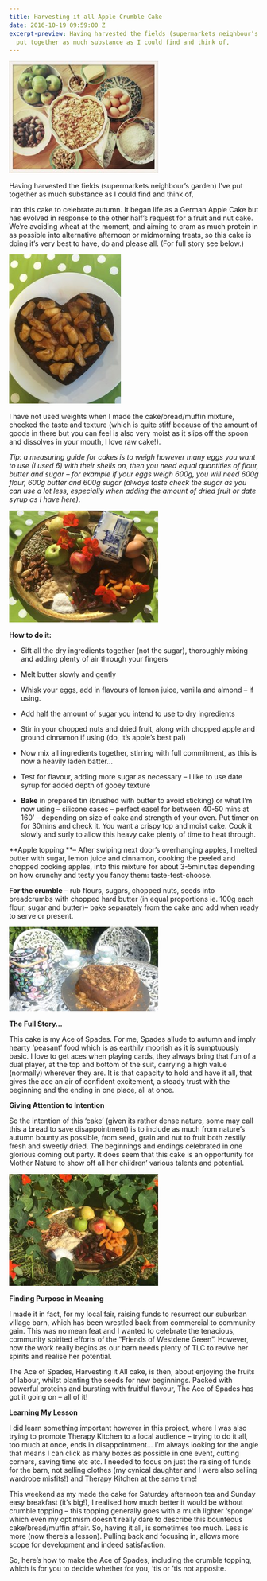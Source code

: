 ```yaml
---
title: Harvesting it all Apple Crumble Cake
date: 2016-10-19 09:59:00 Z
excerpt-preview: Having harvested the fields (supermarkets neighbour’s garden) I’ve
  put together as much substance as I could find and think of,
---
```


![Image-1-300x225.jpg](/uploads/Image-1-300x225.jpg)

Having harvested the fields (supermarkets neighbour’s garden) I’ve put together as much substance as I could find and think of,

into this cake to celebrate autumn. It began life as a German Apple Cake but has evolved in response to the other half’s request for a fruit and nut cake. We’re avoiding wheat at the moment, and aiming to cram as much protein in as possible into alternative afternoon or midmorning treats, so this cake is doing it’s very best to have, do and please all. (For full story see below.)

![IMG_0252-1-225x300.jpg](/uploads/IMG_0252-1-225x300.jpg)

I have not used weights when I made the cake/bread/muffin mixture, checked the taste and texture (which is quite stiff because of the amount of goods in there but you can feel is also very moist as it slips off the spoon and dissolves in your mouth, I love raw cake!).

*Tip: a measuring guide for cakes is to weigh however many eggs you want to use (I used 6) with their shells on, then you need equal quantities of flour, butter and sugar – for example if your eggs weigh 600g, you will need 600g flour, 600g butter and 600g sugar (always taste check the sugar as you can use a lot less, especially when adding the amount of dried fruit or date syrup as I have here)*.

![IMG_0244-1-300x225.jpg](/uploads/IMG_0244-1-300x225.jpg)

**How to do it:**

* Sift all the dry ingredients together (not the sugar), thoroughly mixing and adding plenty of air through your fingers

* Melt butter slowly and gently

* Whisk your eggs, add in flavours of lemon juice, vanilla and almond – if using.

* Add half the amount of sugar you intend to use to dry ingredients

* Stir in your chopped nuts and dried fruit, along with chopped apple and ground cinnamon if using (do, it’s apple’s best pal)

* Now mix all ingredients together, stirring with full commitment, as this is now a heavily laden batter…

* Test for flavour, adding more sugar as necessary – I like to use date syrup for added depth of gooey texture

* **Bake** in prepared tin (brushed with butter to avoid sticking) or what I’m now using – silicone cases – perfect ease! for between 40-50 mins at 160’ – depending on size of cake and strength of your oven. Put timer on for 30mins and check it. You want a crispy top and moist cake. Cook it slowly and surly to allow this heavy cake plenty of time to heat through.

**Apple topping **– After swiping next door’s overhanging apples, I melted butter with sugar, lemon juice and cinnamon, cooking the peeled and chopped cooking apples, into this mixture for about 3-5minutes depending on how crunchy and testy you fancy them: taste-test-choose.

**For the crumble** – rub flours, sugars, chopped nuts, seeds into breadcrumbs with chopped hard butter (in equal proportions ie. 100g each flour, sugar and butter)– bake separately from the cake and add when ready to serve or present.

![P1100669-300x169.jpg](/uploads/P1100669-300x169.jpg)

**The Full Story…**

This cake is my Ace of Spades. For me, Spades allude to autumn and imply hearty ‘peasant’ food which is as earthily moorish as it is sumptuously basic. I love to get aces when playing cards, they always bring that fun of a dual player, at the top and bottom of the suit, carrying a high value (normally) wherever they are. It is that capacity to hold and have it all, that gives the ace an air of confident excitement, a steady trust with the beginning and the ending in one place, all at once.

**Giving Attention to Intention**

So the intention of this ‘cake’ (given its rather dense nature, some may call this a bread to save disappointment) is to include as much from nature’s autumn bounty as possible, from seed, grain and nut to fruit both zestily fresh and sweetly dried. The beginnings and endings celebrated in one glorious coming out party. It does seem that this cake is an opportunity for Mother Nature to show off all her children’ various talents and potential.

![IMG_0238-300x225.jpg](/uploads/IMG_0238-300x225.jpg)

**Finding Purpose in Meaning**

I made it in fact, for my local fair, raising funds to resurrect our suburban village barn, which has been wrestled back from commercial to community gain. This was no mean feat and I wanted to celebrate the tenacious, community spirited efforts of the “Friends of Westdene Green”. However, now the work really begins as our barn needs plenty of TLC to revive her spirits and realise her potential.

The Ace of Spades, Harvesting it All cake, is then, about enjoying the fruits of labour, whilst planting the seeds for new beginnings. Packed with powerful proteins and bursting with fruitful flavour, The Ace of Spades has got it going on – all of it!

**Learning My Lesson**

I did learn something important however in this project, where I was also trying to promote Therapy Kitchen to a local audience – trying to do it all, too much at once, ends in disappointment… I’m always looking for the angle that means I can click as many boxes as possible in one event, cutting corners, saving time etc etc. I needed to focus on just the raising of funds for the barn, not selling clothes (my cynical daughter and I were also selling wardrobe misfits!) and Therapy Kitchen at the same time!

This weekend as my made the cake for Saturday afternoon tea and Sunday easy breakfast (it’s big!), I realised how much better it would be without crumble topping – this topping generally goes with a much lighter ‘sponge’ which even my optimism doesn’t really dare to describe this bounteous cake/bread/muffin affair. So, having it all, is sometimes too much. Less is more (now there’s a lesson). Pulling back and focusing in, allows more scope for development and indeed satisfaction.

So, here’s how to make the Ace of Spades, including the crumble topping, which is for you to decide whether for you, ’tis or ’tis not apposite.